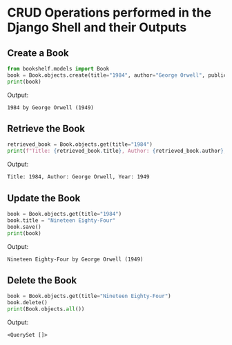 # CRUD Operations performed in the Django Shell and their Outputs

## Create a Book

```python
from bookshelf.models import Book
book = Book.objects.create(title="1984", author="George Orwell", publication_year=1949)
print(book)
```

Output:

```plaintext
1984 by George Orwell (1949)
```

## Retrieve the Book

```python
retrieved_book = Book.objects.get(title="1984")
print(f"Title: {retrieved_book.title}, Author: {retrieved_book.author}, Year: {retrieved_book.publication_year}")
```

Output:

```plaintext
Title: 1984, Author: George Orwell, Year: 1949
```

## Update the Book

```python
book = Book.objects.get(title="1984")
book.title = "Nineteen Eighty-Four"
book.save()
print(book)
```

Output:

```plaintext
Nineteen Eighty-Four by George Orwell (1949)
```

## Delete the Book

```python
book = Book.objects.get(title="Nineteen Eighty-Four")
book.delete()
print(Book.objects.all())
```

Output:

```plaintext
<QuerySet []>
```

